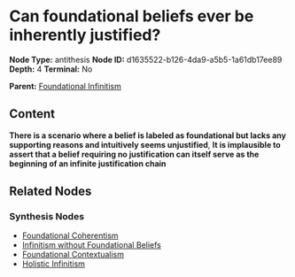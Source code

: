 # Can foundational beliefs ever be inherently justified?

**Node Type:** antithesis
**Node ID:** d1635522-b126-4da9-a5b5-1a61db17ee89
**Depth:** 4
**Terminal:** No

**Parent:** [Foundational Infinitism](foundational-infinitism-synthesis-f8fe138c-97b8-4a93-8136-e63639cdc767.md)

## Content

**There is a scenario where a belief is labeled as foundational but lacks any supporting reasons and intuitively seems unjustified**, **It is implausible to assert that a belief requiring no justification can itself serve as the beginning of an infinite justification chain**

## Related Nodes

### Synthesis Nodes

- [Foundational Coherentism](foundational-coherentism-synthesis-f9521a86-55b0-4329-870d-32007cab176e.md)
- [Infinitism without Foundational Beliefs](infinitism-without-foundational-beliefs-synthesis-8a672dde-ba27-478c-acf7-5c520a734b5c.md)
- [Foundational Contextualism](foundational-contextualism-synthesis-6c6ea5cf-2eff-4436-8434-d4873a213bed.md)
- [Holistic Infinitism](holistic-infinitism-synthesis-aa5e36fb-3718-47ae-a82b-070877668667.md)
